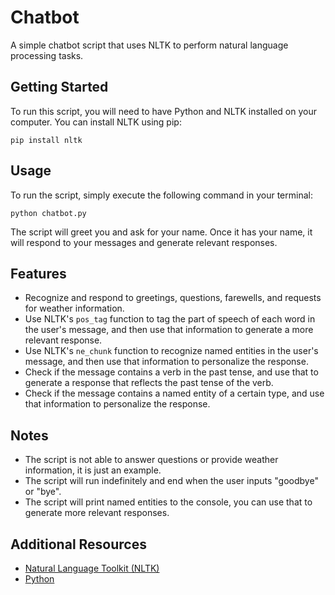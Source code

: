 # Chatbot

A simple chatbot script that uses NLTK to perform natural language processing tasks.

## Getting Started

To run this script, you will need to have Python and NLTK installed on your computer. You can install NLTK using pip:

```pip install nltk```

## Usage

To run the script, simply execute the following command in your terminal:

```python chatbot.py```

The script will greet you and ask for your name. Once it has your name, it will respond to your messages and generate relevant responses.

## Features

- Recognize and respond to greetings, questions, farewells, and requests for weather information.
- Use NLTK's `pos_tag` function to tag the part of speech of each word in the user's message, and then use that information to generate a more relevant response.
- Use NLTK's `ne_chunk` function to recognize named entities in the user's message, and then use that information to personalize the response.
- Check if the message contains a verb in the past tense, and use that to generate a response that reflects the past tense of the verb.
- Check if the message contains a named entity of a certain type, and use that information to personalize the response.

## Notes

- The script is not able to answer questions or provide weather information, it is just an example.
- The script will run indefinitely and end when the user inputs "goodbye" or "bye".
- The script will print named entities to the console, you can use that to generate more relevant responses.

## Additional Resources

- [Natural Language Toolkit (NLTK)](https://www.nltk.org/)
- [Python](https://www.python.org/)